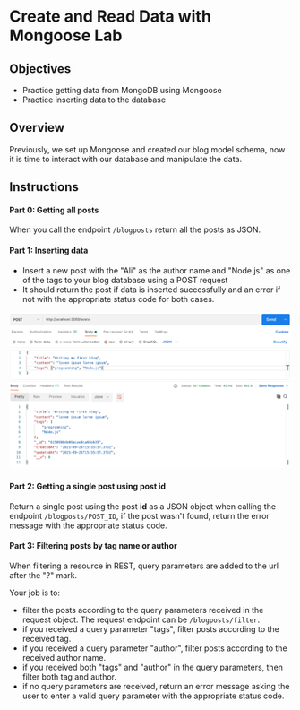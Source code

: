 # Create and Read Data with Mongoose Lab

## Objectives

- Practice getting data from MongoDB using Mongoose
- Practice inserting data to the database

## Overview

Previously, we set up Mongoose and created our blog model schema, now it is time to interact with our database and manipulate the data.

## Instructions

#### Part 0: Getting all posts

When you call the endpoint `/blogposts` return all the posts as JSON.

#### Part 1: Inserting data

- Insert a new post with the "Ali" as the author name and "Node.js" as one of the tags to your blog database using a POST request
- It should return the post if data is inserted successfully and an error if not with the appropriate status code for both cases.

<img src="./assets/postman.png" alt="postman" width="550"/>

#### Part 2: Getting a single post using post id

Return a single post using the post **id** as a JSON object when calling the endpoint `/blogposts/POST_ID`, if the post wasn't found, return the error message with the appropriate status code.

#### Part 3: Filtering posts by tag name or author

When filtering a resource in REST, query parameters are added to the url after the "?" mark.

Your job is to:

- filter the posts according to the query parameters received in the request object. The request endpoint can be `/blogposts/filter`.
- if you received a query parameter "tags", filter posts according to the received tag.
- if you received a query parameter "author", filter posts according to the received author name.
- if you received both "tags" and "author" in the query parameters, then filter both tag and author.
- if no query parameters are received, return an error message asking the user to enter a valid query parameter with the appropriate status code.
